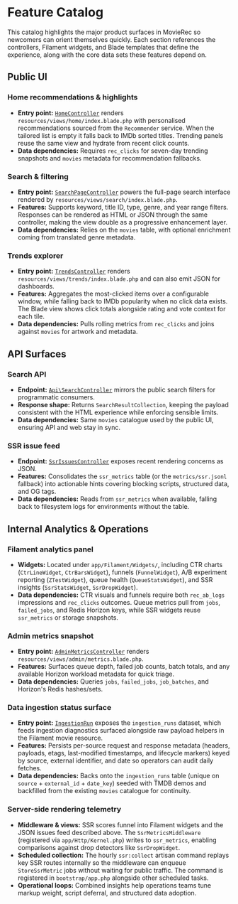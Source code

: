 # Feature Catalog

This catalog highlights the major product surfaces in MovieRec so newcomers can orient themselves quickly. Each section references the controllers, Filament widgets, and Blade templates that define the experience, along with the core data sets these features depend on.

## Public UI

### Home recommendations & highlights
- **Entry point:** [`HomeController`](../app/Http/Controllers/HomeController.php) renders `resources/views/home/index.blade.php` with personalised recommendations sourced from the `Recommender` service. When the tailored list is empty it falls back to IMDb sorted titles. Trending panels reuse the same view and hydrate from recent click counts.
- **Data dependencies:** Requires `rec_clicks` for seven-day trending snapshots and `movies` metadata for recommendation fallbacks.

### Search & filtering
- **Entry point:** [`SearchPageController`](../app/Http/Controllers/SearchPageController.php) powers the full-page search interface rendered by `resources/views/search/index.blade.php`.
- **Features:** Supports keyword, title ID, type, genre, and year range filters. Responses can be rendered as HTML or JSON through the same controller, making the view double as a progressive enhancement layer.
- **Data dependencies:** Relies on the `movies` table, with optional enrichment coming from translated genre metadata.

### Trends explorer
- **Entry point:** [`TrendsController`](../app/Http/Controllers/TrendsController.php) renders `resources/views/trends/index.blade.php` and can also emit JSON for dashboards.
- **Features:** Aggregates the most-clicked items over a configurable window, while falling back to IMDb popularity when no click data exists. The Blade view shows click totals alongside rating and vote context for each tile.
- **Data dependencies:** Pulls rolling metrics from `rec_clicks` and joins against `movies` for artwork and metadata.

## API Surfaces

### Search API
- **Endpoint:** [`Api\SearchController`](../app/Http/Controllers/Api/SearchController.php) mirrors the public search filters for programmatic consumers.
- **Response shape:** Returns `SearchResultCollection`, keeping the payload consistent with the HTML experience while enforcing sensible limits.
- **Data dependencies:** Same `movies` catalogue used by the public UI, ensuring API and web stay in sync.

### SSR issue feed
- **Endpoint:** [`SsrIssuesController`](../app/Http/Controllers/SsrIssuesController.php) exposes recent rendering concerns as JSON.
- **Features:** Consolidates the `ssr_metrics` table (or the `metrics/ssr.jsonl` fallback) into actionable hints covering blocking scripts, structured data, and OG tags.
- **Data dependencies:** Reads from `ssr_metrics` when available, falling back to filesystem logs for environments without the table.

## Internal Analytics & Operations

### Filament analytics panel
- **Widgets:** Located under `app/Filament/Widgets/`, including CTR charts (`CtrLineWidget`, `CtrBarsWidget`), funnels (`FunnelWidget`), A/B experiment reporting (`ZTestWidget`), queue health (`QueueStatsWidget`), and SSR insights (`SsrStatsWidget`, `SsrDropWidget`).
- **Data dependencies:** CTR visuals and funnels require both `rec_ab_logs` impressions and `rec_clicks` outcomes. Queue metrics pull from `jobs`, `failed_jobs`, and Redis Horizon keys, while SSR widgets reuse `ssr_metrics` or storage snapshots.

### Admin metrics snapshot
- **Entry point:** [`AdminMetricsController`](../app/Http/Controllers/AdminMetricsController.php) renders `resources/views/admin/metrics.blade.php`.
- **Features:** Surfaces queue depth, failed job counts, batch totals, and any available Horizon workload metadata for quick triage.
- **Data dependencies:** Queries `jobs`, `failed_jobs`, `job_batches`, and Horizon's Redis hashes/sets.

### Data ingestion status surface
- **Entry point:** [`IngestionRun`](../app/Models/IngestionRun.php) exposes the `ingestion_runs` dataset, which feeds ingestion diagnostics surfaced alongside raw payload helpers in the Filament movie resource.
- **Features:** Persists per-source request and response metadata (headers, payloads, etags, last-modified timestamps, and lifecycle markers) keyed by source, external identifier, and date so operators can audit daily fetches.
- **Data dependencies:** Backs onto the `ingestion_runs` table (unique on `source` + `external_id` + `date_key`) seeded with TMDB demos and backfilled from the existing `movies` catalogue for continuity.

### Server-side rendering telemetry
- **Middleware & views:** SSR scores funnel into Filament widgets and the JSON issues feed described above. The `SsrMetricsMiddleware` (registered via `app/Http/Kernel.php`) writes to `ssr_metrics`, enabling comparisons against drop detectors like `SsrDropWidget`.
- **Scheduled collection:** The hourly `ssr:collect` artisan command replays key SSR routes internally so the middleware can enqueue `StoreSsrMetric` jobs without waiting for public traffic. The command is registered in `bootstrap/app.php` alongside other scheduled tasks.
- **Operational loops:** Combined insights help operations teams tune markup weight, script deferral, and structured data adoption.
